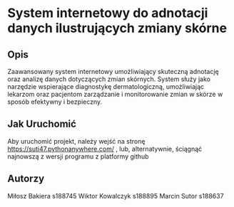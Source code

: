 # System internetowy do adnotacji danych ilustrujących zmiany skórne

## Opis

Zaawansowany system internetowy umożliwiający skuteczną adnotację oraz analizę danych dotyczących zmian skórnych. System służy jako narzędzie wspierające diagnostykę dermatologiczną, umożliwiając lekarzom oraz pacjentom zarządzanie i monitorowanie zmian w skórze w sposób efektywny i bezpieczny.

## Jak Uruchomić

Aby uruchomić projekt, należy wejść na stronę https://suti47.pythonanywhere.com/ , lub, alternatywnie, ściągnąć najnowszą z wersji programu z platformy github

## Autorzy

Miłosz Bakiera s188745
Wiktor Kowalczyk s188895
Marcin Sutor s188637

